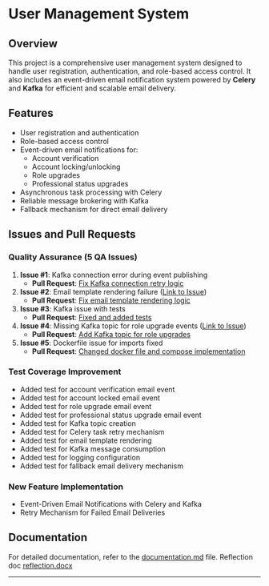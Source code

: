 # User Management System

## Overview
This project is a comprehensive user management system designed to handle user registration, authentication, and role-based access control. It also includes an event-driven email notification system powered by **Celery** and **Kafka** for efficient and scalable email delivery.

## Features
- User registration and authentication
- Role-based access control
- Event-driven email notifications for:
  - Account verification
  - Account locking/unlocking
  - Role upgrades
  - Professional status upgrades
- Asynchronous task processing with Celery
- Reliable message brokering with Kafka
- Fallback mechanism for direct email delivery

## Issues and Pull Requests

### Quality Assurance (5 QA Issues)
1. **Issue #1**: Kafka connection error during event publishing
   - **Pull Request**: [Fix Kafka connection retry logic](#)
2. **Issue #2**: Email template rendering failure ([Link to Issue](#))
   - **Pull Request**: [Fix email template rendering logic](#)
3. **Issue #3**: Kafka issue with tests
   - **Pull Request**: [Fixed and added tests](#)
4. **Issue #4**: Missing Kafka topic for role upgrade events ([Link to Issue](#))
   - **Pull Request**: [Add Kafka topic for role upgrades](#)
5. **Issue #5**: Dockerfile issue for imports fixed
   - **Pull Request**: [Changed docker file and compose implementation](#)

### Test Coverage Improvement
- Added test for account verification email event
- Added test for account locked email event
- Added test for role upgrade email event
- Added test for professional status upgrade email event
- Added test for Kafka topic creation
- Added test for Celery task retry mechanism
- Added test for email template rendering
- Added test for Kafka message consumption
- Added test for logging configuration
- Added test for fallback email delivery mechanism

### New Feature Implementation
- Event-Driven Email Notifications with Celery and Kafka
- Retry Mechanism for Failed Email Deliveries


## Documentation
For detailed documentation, refer to the [documentation.md](documentation.md) file.
Reflection doc [reflection.docx](reflection.docx)

---
